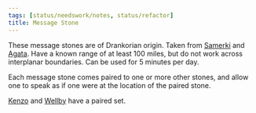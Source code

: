 ```yaml
---
tags: [status/needswork/notes, status/refactor]
title: Message Stone
---
```



These message stones are of Drankorian origin. Taken from [Samerki](<../../../../people/other-nonhumans/samerki.md>) and [Agata](<../../../../people/fey/agata.md>). Have a known range of at least 100 miles, but do not work across interplanar boundaries. Can be used for 5 minutes per day.

Each message stone comes paired to one or more other stones, and allow one to speak as if one were at the location of the paired stone. 

[Kenzo](<../../../../people/pcs/dunmar-fellowship/kenzo.md>) and [Wellby](<../../../../people/pcs/dunmar-fellowship/wellby.md>) have a paired set. 

 